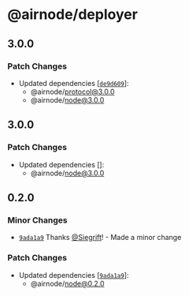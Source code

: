 # @airnode/deployer

## 3.0.0

### Patch Changes

- Updated dependencies [[`de9d609`](https://github.com/Siegrift/airnode/commit/de9d60989501d22b7f81da9dc7411967599c73c6)]:
  - @airnode/protocol@3.0.0
  - @airnode/node@3.0.0

## 3.0.0

### Patch Changes

- Updated dependencies []:
  - @airnode/node@3.0.0

## 0.2.0

### Minor Changes

- [`9ada1a9`](https://github.com/Siegrift/airnode/commit/9ada1a965999d6adff55c017365967f46365d555) Thanks [@Siegrift](https://github.com/Siegrift)! - Made a minor change

### Patch Changes

- Updated dependencies [[`9ada1a9`](https://github.com/Siegrift/airnode/commit/9ada1a965999d6adff55c017365967f46365d555)]:
  - @airnode/node@0.2.0
